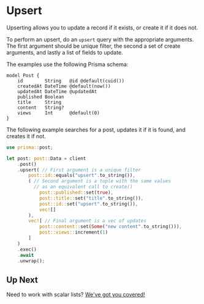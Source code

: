 # Upsert

Upserting allows you to update a record if it exists, or create it if it does not.

To perform an upsert, do an `upsert` query with the appropriate arguments. The first argument should be unique filter, the second a set of create arguments, and lastly a list of fields to update.

The examples use the following Prisma schema:

```prisma
model Post {
    id        String   @id @default(cuid())
    createdAt DateTime @default(now())
    updatedAt DateTime @updatedAt
    published Boolean
    title     String
    content   String?
    views     Int      @default(0)
}
```

The following example searches for a post, updates it if it is found, and creates it if not.

```rust
use prisma::post;

let post: post::Data = client
    .post()
    .upsert( // First argument is a unique filter
        post::id::equals("upsert".to_string()),
        ( // Second argument is a tuple with the same values
          // as an equivalent call to create()
            post::published::set(true),
            post::title::set("title".to_string()),
            post::id::set("upsert".to_string()),
            vec![]
        ),
        vec![ // Final argument is a vec of updates
            post::content::set(Some("new content".to_string())),
            post::views::increment(1)
        ]
    )
    .exec()
    .await
    .unwrap();
```

## Up Next

Need to work with scalar lists? [We've got you covered!](12-scalar-lists.md)
